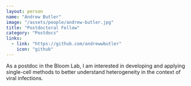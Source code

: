 ```yaml
---
layout: person
name: "Andrew Butler"
image: "/assets/people/andrew-butler.jpg"
title: "Postdoctoral Fellow"
category: "Postdocs"
links:
  - link: "https://github.com/andrewwbutler"
    icon: "github"
---
```


As a postdoc in the Bloom Lab, I am interested in developing and applying single-cell methods to better understand heterogeneity in the context of viral infections.
